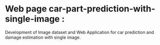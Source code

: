# Web page car-part-prediction-with-single-image :

Development of Image dataset and Web Application for car prediction and damage estimation with single image.



